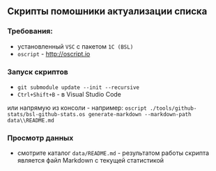 ## Скрипты помошники актуализации списка

### Требования:

* установленный `VSC` с пакетом `1C (BSL)`
* `oscript` - http://oscript.io 

### Запуск скриптов

* `git submodule update --init --recursive`
* `Ctrl+Shift+B` - в Visual Studio Code

или напрямую из консоли - например:
`oscript ./tools/github-stats/bsl-github-stats.os generate-markdown --markdown-path data\\README.md`

### Просмотр данных

* смотрите каталог `data/README.md` - результатом работы скрипта является файл Markdown с текущей статистикой
